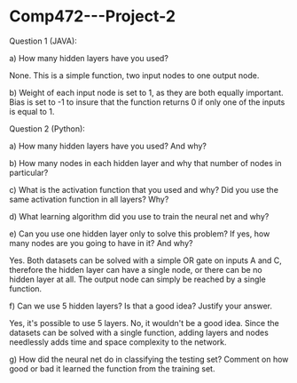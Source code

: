 # Comp472---Project-2

Question 1 (JAVA):

a) How many hidden layers have you used?

  None. This is a simple function, two input nodes to one output node.

b) Weight of each input node is set to 1, as they are both equally important. Bias is set to -1 to insure that the function returns 0 if only one of the inputs is equal to 1.


Question 2 (Python):

a) How many hidden layers have you used? And why?

b) How many nodes in each hidden layer and why that number of nodes in particular?

c) What is the activation function that you used and why? Did you use the same activation function in all layers? Why?

d) What learning algorithm did you use to train the neural net and why?

e) Can you use one hidden layer only to solve this problem? If yes, how many nodes are you going to have in it? And why?

  Yes. Both datasets can be solved with a simple OR gate on inputs A and C, therefore the hidden layer can have a single node, or there can be no hidden layer at all. The output node can simply be reached by a single function.
  
f) Can we use 5 hidden layers? Is that a good idea? Justify your answer.

  Yes, it's possible to use 5 layers. No, it wouldn't be a good idea. Since the datasets can be solved with a single function, adding layers and nodes needlessly adds time and space complexity to the network.

g) How did the neural net do in classifying the testing set? Comment on how good or bad it learned the function from the training set.
